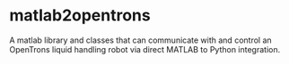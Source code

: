 # matlab2opentrons
A matlab library and classes that can communicate with and control an OpenTrons liquid handling robot via direct MATLAB to Python integration.
